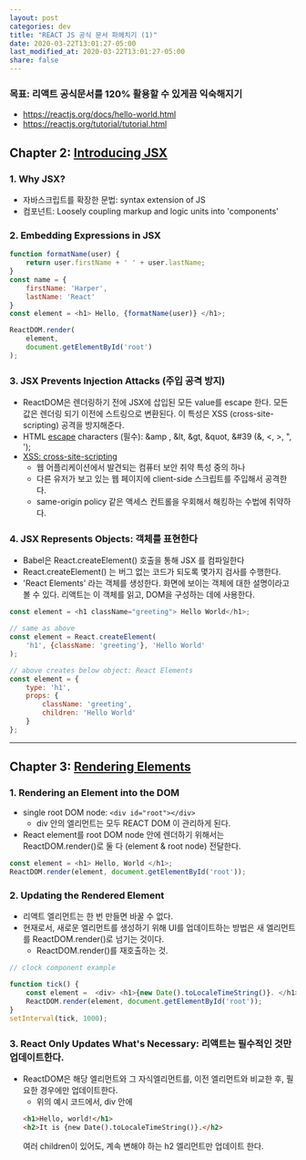 ```yaml
---
layout: post
categories: dev
title: "REACT JS 공식 문서 파헤치기 (1)"
date: 2020-03-22T13:01:27-05:00
last_modified_at: 2020-03-22T13:01:27-05:00
share: false
---
```


### **목표: 리액트 공식문서를 120% 활용할 수 있게끔 익숙해지기**
- https://reactjs.org/docs/hello-world.html
- https://reactjs.org/tutorial/tutorial.html 

## Chapter 2: [Introducing JSX](https://reactjs.org/docs/introducing-jsx.html)

### 1. Why JSX?

- 자바스크립트를 확장한 문법: syntax extension of JS
- 컴포넌트: Loosely coupling markup and logic units into 'components' 

### 2. Embedding Expressions in JSX

```js
function formatName(user) {
    return user.firstName + ' ' + user.lastName;
}
const name = {
    firstName: 'Harper',
    lastName: 'React'
}
const element = <h1> Hello, {formatName(user)} </h1>;

ReactDOM.render(
    element,
    document.getElementById('root')
);
```

### 3. JSX Prevents Injection Attacks (주입 공격 방지)

- ReactDOM은 렌더링하기 전에 JSX에 삽입된 모든 value를 escape 한다. 모든 값은 렌더링 되기 이전에 스트링으로 변환된다. 이 특성은 XSS (cross-site-scripting) 공격을 방지해준다. 
- HTML [escape](https://stackoverflow.com/questions/7381974/which-characters-need-to-be-escaped-in-html) characters (필수): &amp , &lt, &gt, &quot, &#39 (&, <, >, ", ');
- [XSS: cross-site-scripting](https://en.wikipedia.org/wiki/Cross-site_scripting)
    - 웹 어플리케이션에서 발견되는 컴퓨터 보안 취약 특성 중의 하나
    - 다른 유저가 보고 있는 웹 페이지에 client-side 스크립트를 주입해서 공격한다.
    - same-origin policy 같은 액세스 컨트롤을 우회해서 해킹하는 수법에 취약하다.

### 4. JSX Represents Objects: 객체를 표현한다

- Babel은 React.createElement() 호출을 통해 JSX 를 컴파일한다
- React.createElement() 는 버그 없는 코드가 되도록 몇가지 검사를 수행한다. 
- 'React Elements' 라는 객체를 생성한다. 화면에 보이는 객체에 대한 설명이라고 볼 수 있다. 리액트는 이 객체를 읽고, DOM을 구성하는 데에 사용한다.

```js
const element = <h1 className="greeting"> Hello World</h1>;

// same as above
const element = React.createElement(
    'h1', {className: 'greeting'}, 'Hello World'
);

// above creates below object: React Elements
const element = {
    type: 'h1',
    props: {
        className: 'greeting',
        children: 'Hello World'
    }
};
```

---

## Chapter 3: [Rendering Elements](https://reactjs.org/docs/rendering-elements.html)

### 1. Rendering an Element into the DOM

- single root DOM node: `<div id="root"></div>`
    - div 안의 엘리먼트는 모두 REACT DOM 이 관리하게 된다.
- React element를 root DOM node 안에 렌더하기 위해서는 ReactDOM.render()로 둘 다 (element & root node) 전달한다.

```js
const element = <h1> Hello, World </h1>;
ReactDOM.render(element, document.getElementById('root'));
```

### 2. Updating the Rendered Element 

- 리액트 엘리먼트는 한 번 만들면 바꿀 수 없다. 
- 현재로서, 새로운 엘리먼트를 생성하기 위해 UI를 업데이트하는 방법은 새 엘리먼트를 ReactDOM.render()로 넘기는 것이다. 
    - ReactDOM.render()를 재호출하는 것.

```js
// clock component example 

function tick() {
    const element =  <div> <h1>{new Date().toLocaleTimeString()}. </h1> </div>;
    ReactDOM.render(element, document.getElementById('root'));
}
setInterval(tick, 1000);
```

### 3. React Only Updates What's Necessary: 리액트는 필수적인 것만 업데이트한다.

- ReactDOM은 해당 엘리먼트와 그 자식엘리먼트를, 이전 엘리먼트와 비교한 후, 필요한 경우에만 업데이트한다.
    - 위의 예시 코드에서, div 안에 
    ```html 
    <h1>Hello, world!</h1>
    <h2>It is {new Date().toLocaleTimeString()}.</h2> 
    ```
    여러 children이 있어도, 계속 변해야 하는 h2 엘리먼트만 업데이트 한다.


